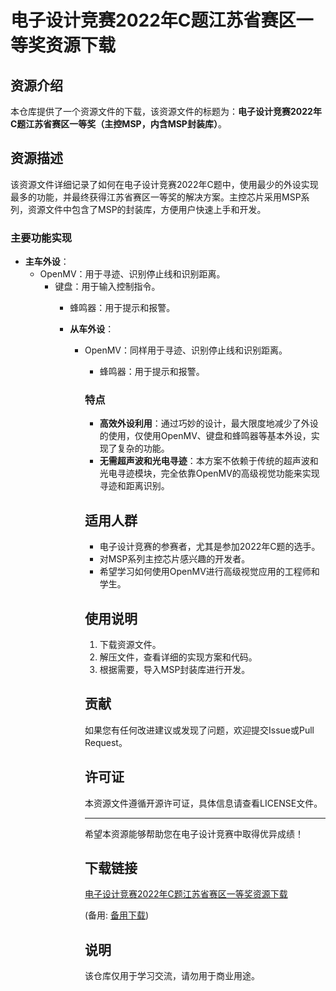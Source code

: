# 电子设计竞赛2022年C题江苏省赛区一等奖资源下载

## 资源介绍

本仓库提供了一个资源文件的下载，该资源文件的标题为：**电子设计竞赛2022年C题江苏省赛区一等奖（主控MSP，内含MSP封装库）**。

## 资源描述

该资源文件详细记录了如何在电子设计竞赛2022年C题中，使用最少的外设实现最多的功能，并最终获得江苏省赛区一等奖的解决方案。主控芯片采用MSP系列，资源文件中包含了MSP的封装库，方便用户快速上手和开发。

### 主要功能实现

- **主车外设**：
  - OpenMV：用于寻迹、识别停止线和识别距离。
    - 键盘：用于输入控制指令。
      - 蜂鸣器：用于提示和报警。

      - **从车外设**：
        - OpenMV：同样用于寻迹、识别停止线和识别距离。
          - 蜂鸣器：用于提示和报警。

          ### 特点

          - **高效外设利用**：通过巧妙的设计，最大限度地减少了外设的使用，仅使用OpenMV、键盘和蜂鸣器等基本外设，实现了复杂的功能。
          - **无需超声波和光电寻迹**：本方案不依赖于传统的超声波和光电寻迹模块，完全依靠OpenMV的高级视觉功能来实现寻迹和距离识别。

          ## 适用人群

          - 电子设计竞赛的参赛者，尤其是参加2022年C题的选手。
          - 对MSP系列主控芯片感兴趣的开发者。
          - 希望学习如何使用OpenMV进行高级视觉应用的工程师和学生。

          ## 使用说明

          1. 下载资源文件。
          2. 解压文件，查看详细的实现方案和代码。
          3. 根据需要，导入MSP封装库进行开发。

          ## 贡献

          如果您有任何改进建议或发现了问题，欢迎提交Issue或Pull Request。

          ## 许可证

          本资源文件遵循开源许可证，具体信息请查看LICENSE文件。

          ---

          希望本资源能够帮助您在电子设计竞赛中取得优异成绩！

          ## 下载链接
          [电子设计竞赛2022年C题江苏省赛区一等奖资源下载](https://pan.quark.cn/s/4709eea85cb6) 

          (备用: [备用下载](https://pan.baidu.com/s/1nn_QytN0G4ttGbj0aVirug?pwd=1234))

          ## 说明

          该仓库仅用于学习交流，请勿用于商业用途。
